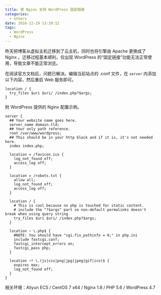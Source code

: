 ```yaml
---
title: 使 Nginx 支持 WordPress 固定链接
categories:
  - others
date: 2016-12-29 13:29:12
tags:
  - WordPress
  - Nginx
---
```


昨天把博客从虚拟主机迁移到了云主机，同时也将引擎由 Apache 更换成了 Nginx 。迁移过程基本顺利，仅出现 WordPress 的“固定链接”功能无法正常使用，导致文章不能正常浏览。

<!-- more -->

在阅读官方文档后，问题已解决。编辑当前站点的 .conf 文件，在 `server` 内添加以下内容，然后重启 Web 服务即可。

```
location / {
  try_files $uri $uri/ /index.php?$args;
}
```

附 WordPress 提供的 Nginx 配置示例。

```
server {
  ## Your website name goes here.
  server_name domain.tld;
  ## Your only path reference.
  root /var/www/wordpress;
  ## This should be in your http block and if it is, it's not needed here.
  index index.php;

  location = /favicon.ico {
    log_not_found off;
    access_log off;
  }

  location = /robots.txt {
    allow all;
    log_not_found off;
    access_log off;
  }

  location / {
    # This is cool because no php is touched for static content.
    # include the "?$args" part so non-default permalinks doesn't break when using query string
    try_files $uri $uri/ /index.php?$args;
  }

  location ~ \.php$ {
    #NOTE: You should have "cgi.fix_pathinfo = 0;" in php.ini
    include fastcgi.conf;
    fastcgi_intercept_errors on;
    fastcgi_pass php;
  }

  location ~* \.(js|css|png|jpg|jpeg|gif|ico)$ {
    expires max;
    log_not_found off;
  }
}
```

相关环境：Aliyun ECS / CentOS 7 x64 / Nginx 1.8 / PHP 5.6 / WordPress 4.7